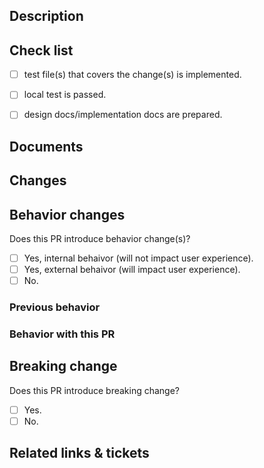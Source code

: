 ## Description

<!-- Summarize the change this PR wants to introduce. 

For better understanding, adding reason/motivation of this PR are also recommended.

-->

## Check list

<!-- A list of things needed to be done before set the PR as ready-for-review. -->

- [ ] test file(s) that covers the change(s) is implemented.
- [ ] local test is passed. 
- [ ] design docs/implementation docs are prepared.


## Documents

<!-- For feature PR, design document is required. -->

## Changes

<!-- A list of code change(s) that introduced by this PR. -->

## Behavior changes

Does this PR introduce behavior change(s)?

- [ ] Yes, internal behaivor (will not impact user experience).
- [ ] Yes, external behaivor (will impact user experience).
- [ ] No.

### Previous behavior

<!-- Behaivor before the PR is introduced -->

### Behavior with this PR

<!-- Behavior after the PR is introduced -->

## Breaking change

Does this PR introduce breaking change?
- [ ] Yes.
- [ ] No.

<!-- List the breaking change(s) -->

## Related links & tickets